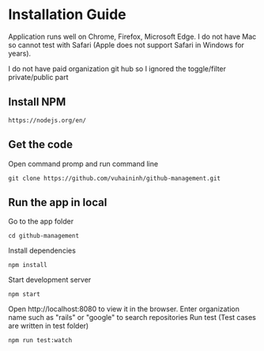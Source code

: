 # Installation Guide
Application runs well on Chrome, Firefox, Microsoft Edge. I do not have Mac so cannot test with Safari (Apple does not support Safari in Windows for years).

I do not have paid organization git hub so I ignored the toggle/filter private/public part

## Install NPM
```
https://nodejs.org/en/
```

## Get the code
Open command promp and run command line
```
git clone https://github.com/vuhaininh/github-management.git

```
## Run the app in local
Go to the app folder
```
cd github-management

```
Install dependencies
```
npm install

```
Start development server
```
npm start

```
 Open http://localhost:8080 to view it in the browser.
 Enter organization name such as "rails" or "google" to search repositories
 Run test
 (Test cases are written in test folder)
 ```
 npm run test:watch
 ```
